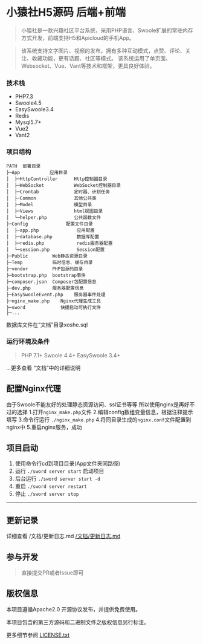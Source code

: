 # 小猿社H5源码 后端+前端

> 小猿社是一款兴趣社区平台系统，采用PHP语言、Swoole扩展的常驻内存方式开发，前端支持H5和Apicloud的手机App。

> 该系统支持文字图片、视频的发布，拥有多种互动模式，点赞、评论、关注、收藏功能，更有话题、社区等模式。
> 该系统运用了单页面、Websocket、Vue、Vant等技术和框架，更具良好体验。

### 技术栈

- PHP7.3
- Swoole4.5
- EasySwoole3.4
- Redis
- Mysql5.7+
- Vue2
- Vant2

### 项目结构
```
PATH  部署目录
├─App           应用目录
│  ├─HttpController      Http控制器目录
│  ├─WebSocket           WebSocket控制器目录
│  ├─Crontab             定时器、计划任务
│  ├─Common              其他公共类
│  ├─Model               模型目录
│  ├─Views               html视图目录
│  └─helper.php          公共函数文件
├─Config              配置文件目录
│  ├─app.php              应用配置
│  ├─database.php         数据库配置
│  ├─redis.php            redis服务器配置
│  └─session.php          Session配置
├─Public         Web静态资源目录
├─Temp           临时信息、缓存目录
├─vendor         PHP包源码目录
├─bootstrap.php  bootstrap事件
├─composer.json  Composer包配置信息
├─dev.php        服务器配置信息
├─EasySwooleEvent.php    服务器事件处理
├─nginx_make.php    Nginx代理生成工具
├─sword             快捷启动可执行文件
├─...
```

数据库文件在“文档”目录xoshe.sql

### 运行环境及条件
> PHP 7.1+
> Swoole 4.4+
> EasySwoole 3.4+

...更多查看 “文档”中的详细说明

## 配置Nginx代理
由于Swoole不能友好的处理静态资源访问、ssl证书等等
所以使用nginx是再好不过的选择
1.打开`nginx_make.php`文件
2.编辑config数组变量信息，根据注释提示填写
3.命令行运行 `./nginx_make.php`
4.将同目录生成的`nginx.conf`文件配置到nginx中
5.重启nginx服务，成功

## 项目启动

1. 使用命令行cd到项目目录(App文件夹同路径)
2. 运行 `./sword server start` 启动项目
3. 后台运行 `./sword server start -d`
4. 重启 `./sword server restart`
5. 停止 `./sword server stop`

---

## 更新记录

详细查看 /文档/更新日志.md
[/文档/更新日志.md](https://github.com/kyour-cn/xoshe/blob/main/%E6%96%87%E6%A1%A3/%E6%9B%B4%E6%96%B0%E6%97%A5%E5%BF%97.md)


## 参与开发

> 直接提交PR或者Issue即可

## 版权信息

本项目遵循Apache2.0 开源协议发布，并提供免费使用。

本项目包含的第三方源码和二进制文件之版权信息另行标注。

更多细节参阅 [LICENSE.txt](LICENSE.txt)
